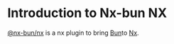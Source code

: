 # Introduction to Nx-bun NX

[@nx-bun/nx](https://github.com/jordan-hall/nx-bun/tree/master/packages/nx-bun) is a nx plugin to bring [Bun](https://bun.sh/)to [Nx](https://nx.dev/).
